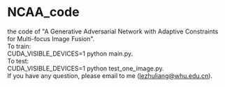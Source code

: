 # NCAA_code
the code of "A Generative Adversarial Network with Adaptive Constraints for Multi-focus Image Fusion".<br>
To train:<br>
CUDA_VISIBLE_DEVICES=1 python main.py.<br>
To test:<br>
CUDA_VISIBLE_DEVICES=1 python test_one_image.py.<br>
If you have any question, please email to me (lezhuliang@whu.edu.cn).<br>
